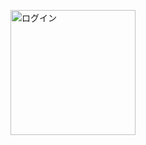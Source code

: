 [<img src="ログイン.jpg" alt="ログイン" title="ログイン" width="200" height="200"/>](https://takajo-soft36.github.io/RPG-rogin/rog.md)

